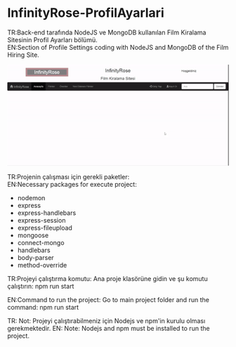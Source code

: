 # InfinityRose-ProfilAyarlari
TR:Back-end tarafında NodeJS ve MongoDB kullanılan Film Kiralama Sitesinin Profil Ayarları bölümü.<br/>
EN:Section of Profile Settings coding with NodeJS and MongoDB of the Film Hiring Site.

![alt text](public/img/infinityrose.gif)

TR:Projenin çalışması için gerekli paketler:<br/>
EN:Necessary packages for execute project: <br/>

- nodemon
- express
- express-handlebars
- express-session
- express-fileupload
- mongoose
- connect-mongo
- handlebars
- body-parser
- method-override

TR:Projeyi çalıştırma komutu:
Ana proje klasörüne gidin ve şu komutu çalıştırın: npm run start

EN:Command to run the project:
Go to main project folder and run the command: npm run start


TR: Not: Projeyi çalıştırabilmeniz için Nodejs ve npm'in kurulu olması gerekmektedir.
EN: Note: Nodejs and npm must be installed to run the project.
